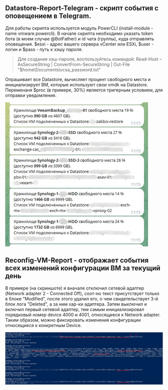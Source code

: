 ## Datastore-Report-Telegram - скрипт события с оповещением в Telegram.
Для работы скрипта используется модуль PowerCLI (install-module -name vmware.powercli). В начале скрипта необходимо указать token бота (в моем случае @BotFather) и id чата (группы), куда отправлять оповещения. $esxi - адрес вашего сервера vCenter или ESXi, $user - логин и $pass - путь к хэшу пароля.
> Для создания хэш-пароля, воспользуйтесь командой: Read-Host –AsSecureString | ConvertFrom-SecureString | Out-File "$home\Documents\vcsa_password.txt"

Опрашивает все Datastore, вычисляет процент свободного места и инициализирует ВМ, которые используют свои vmdk на Datastore. Переменаня $proc (в примере, 30%) является тригерным условием, для отправки уведомления.

![Image alt](https://github.com/Lifailon/VMWare-Report/blob/rsa/Screen/Report.jpg)

## Reconfig-VM-Report - отображает события всех изменений конфигурации ВМ за текущий день
В примере (на скриншоте) я вначале отключил сетевой адаптер (Network adapter 2 - Connected Off), соот-но текст присутствует только в блоке "Modified", после этого удалил его, о чем свидетельствует 3-й блок лога "Deleted", а за ним хар-ки адаптера. Затем выключил и включил первый сетевой адаптер, тем самым инициализировал порядковый номер device 4000 и 4001, относящиеся к Network adapter. Таким образом, можно фиксировать изменения конфигурации относящиеся к конкретным Device.

![Image alt](https://github.com/Lifailon/VMWare-Report/blob/rsa/Screen/Reconfig-Network-Device.jpg)

